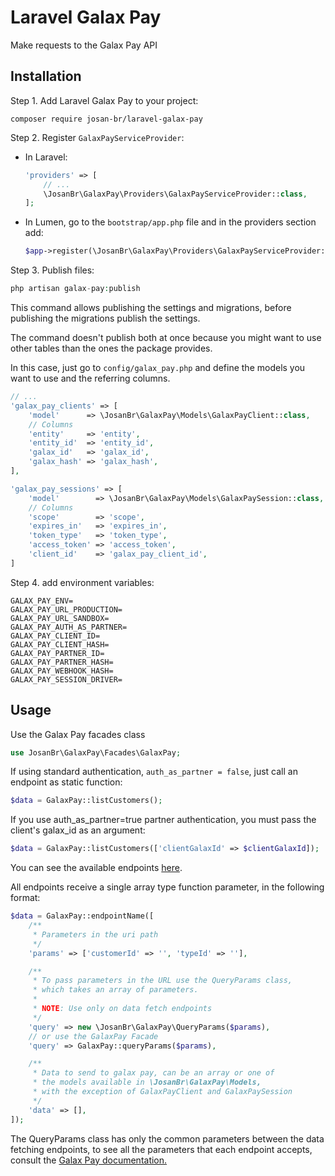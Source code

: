 # Laravel Galax Pay

Make requests to the Galax Pay API

## Installation

Step 1. Add Laravel Galax Pay to your project:

```
composer require josan-br/laravel-galax-pay
```

Step 2. Register `GalaxPayServiceProvider`:

-   In Laravel:

    ```php
    'providers' => [
        // ...
        \JosanBr\GalaxPay\Providers\GalaxPayServiceProvider::class,
    ];
    ```

-   In Lumen, go to the `bootstrap/app.php` file and in the providers section add:

    ```php
    $app->register(\JosanBr\GalaxPay\Providers\GalaxPayServiceProvider::class);
    ```

Step 3. Publish files:

```php
php artisan galax-pay:publish
```

This command allows publishing the settings and migrations, before publishing the migrations publish the settings.

The command doesn't publish both at once because you might want to use other tables than the ones the package provides.

In this case, just go to `config/galax_pay.php` and define the models you want to use and the referring columns.

```php
// ...
'galax_pay_clients' => [
    'model'      => \JosanBr\GalaxPay\Models\GalaxPayClient::class,
    // Columns
    'entity'     => 'entity',
    'entity_id'  => 'entity_id',
    'galax_id'   => 'galax_id',
    'galax_hash' => 'galax_hash',
],

'galax_pay_sessions' => [
    'model'        => \JosanBr\GalaxPay\Models\GalaxPaySession::class,
    // Columns
    'scope'        => 'scope',
    'expires_in'   => 'expires_in',
    'token_type'   => 'token_type',
    'access_token' => 'access_token',
    'client_id'    => 'galax_pay_client_id',
]
```

Step 4. add environment variables:

```
GALAX_PAY_ENV=
GALAX_PAY_URL_PRODUCTION=
GALAX_PAY_URL_SANDBOX=
GALAX_PAY_AUTH_AS_PARTNER=
GALAX_PAY_CLIENT_ID=
GALAX_PAY_CLIENT_HASH=
GALAX_PAY_PARTNER_ID=
GALAX_PAY_PARTNER_HASH=
GALAX_PAY_WEBHOOK_HASH=
GALAX_PAY_SESSION_DRIVER=
```

## Usage

Use the Galax Pay facades class

```php
use JosanBr\GalaxPay\Facades\GalaxPay;
```

If using standard authentication, `auth_as_partner = false`, just call an endpoint as static function:

```php
$data = GalaxPay::listCustomers();
```

If you use auth_as_partner=true partner authentication, you must pass the client's galax_id as an argument:

```php
$data = GalaxPay::listCustomers(['clientGalaxId' => $clientGalaxId]);
```

You can see the available endpoints [here](https://github.com/josan-br/laravel-galax-pay/blob/master/config/endpoints.php).

All endpoints receive a single array type function parameter, in the following format:

```php
$data = GalaxPay::endpointName([
    /**
     * Parameters in the uri path
     */
    'params' => ['customerId' => '', 'typeId' => ''],

    /**
     * To pass parameters in the URL use the QueryParams class,
     * which takes an array of parameters.
     *
     * NOTE: Use only on data fetch endpoints
     */
    'query' => new \JosanBr\GalaxPay\QueryParams($params),
    // or use the GalaxPay Facade
    'query' => GalaxPay::queryParams($params),

    /**
     * Data to send to galax pay, can be an array or one of
     * the models available in \JosanBr\GalaxPay\Models,
     * with the exception of GalaxPayClient and GalaxPaySession
     */
    'data' => [],
]);
```

The QueryParams class has only the common parameters between the data fetching endpoints, to see all the parameters that each endpoint accepts, consult the [Galax Pay documentation.](https://docs.galaxpay.com.br)
